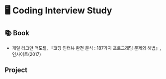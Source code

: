 # 🖥 Coding Interview Study
## 📚  Book
- 게일 라크만 맥도웰, 『코딩 인터뷰 완전 분석 : 187가지 프로그래밍 문제와 해법』, 인사이트(2017)

## Project
